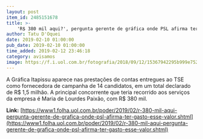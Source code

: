 ```yaml
---
layout: post
item_id: 2485151678
title: >-
    'R$ 380 mil aqui?', pergunta gerente de gráfica onde PSL afirma ter gasto esse valor
author: Tatu D'Oquei
date: 2019-02-10 01:00:00
pub_date: 2019-02-10 01:00:00
time_added: 2019-02-12 23:46:18
category: avisamos
image: https://f.i.uol.com.br/fotografia/2018/09/12/15367942295b999e752194b_1536794229_3x2_rt.jpg
---
```


A Gráfica Itapissu aparece nas prestações de contas entregues ao TSE como fornecedora de campanha de 14 candidatos, em um total declarado de R$ 1,5 milhão. A principal concorrente que teria recorrido aos serviços da empresa é Maria de Lourdes Paixão, com R$ 380 mil.

**Link:** [https://www1.folha.uol.com.br/poder/2019/02/r-380-mil-aqui-pergunta-gerente-de-grafica-onde-psl-afirma-ter-gasto-esse-valor.shtml](https://www1.folha.uol.com.br/poder/2019/02/r-380-mil-aqui-pergunta-gerente-de-grafica-onde-psl-afirma-ter-gasto-esse-valor.shtml)

